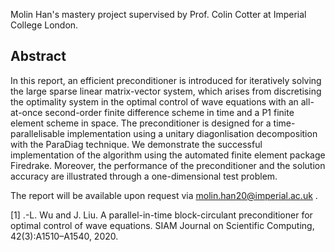 Molin Han's mastery project supervised by Prof. Colin Cotter at Imperial College London.

## Abstract
In this report, an efficient preconditioner is introduced for iteratively solving the large sparse
linear matrix-vector system, which arises from discretising the optimality system in the optimal
control of wave equations with an all-at-once second-order finite difference scheme in time and
a P1 finite element scheme in space. The preconditioner is designed for a time-parallelisable
implementation using a unitary diagonlisation decomposition with the ParaDiag technique. We
demonstrate the successful implementation of the algorithm using the automated finite element
package Firedrake. Moreover, the performance of the preconditioner and the solution accuracy
are illustrated through a one-dimensional test problem.

The report will be available upon request via molin.han20@imperial.ac.uk .

[1] .-L. Wu and J. Liu. A parallel-in-time block-circulant preconditioner for optimal control of wave equations. SIAM Journal on Scientific Computing, 42(3):A1510–A1540, 2020.
